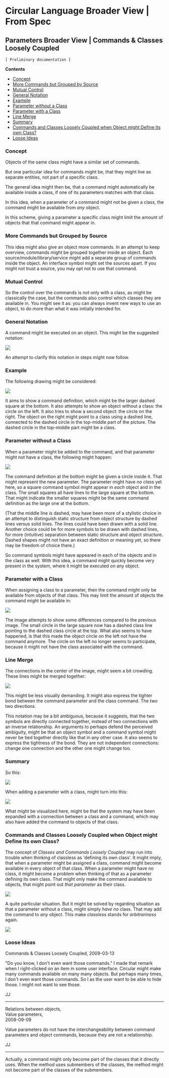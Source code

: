 ﻿Circular Language Broader View | From Spec
==========================================

Parameters Broader View | Commands & Classes Loosely Coupled
------------------------------------------------------------

`[ Preliminary documentation ]`

__Contents__

- [Concept](#concept)
- [More Commands but Grouped by Source](#more-commands-but-grouped-by-source)
- [Mutual Control](#mutual-control)
- [General Notation](#general-notation)
- [Example](#example)
- [Parameter without a Class](#parameter-without-a-class)
- [Parameter with a Class](#parameter-with-a-class)
- [Line Merge](#line-merge)
- [Summary](#summary)
- [Commands and Classes Loosely Coupled when Object might Define Its own Class?](#commands-and-classes-loosely-coupled-when-object-might-define-its-own-class)
- [Loose Ideas](#loose-ideas)

### Concept

Objects of the same class might have a similar set of commands.

But one particular idea for commands might be, that they might live as separate entities, not part of a specific class.

The general idea might then be, that a command might automatically be available inside a class, if one of its parameters matches with that class.

In this idea, when a parameter of a command might not be given a class, the command might be available from *any* object.

In this scheme, giving a parameter a specific class might limit the amount of objects that that command might appear in.

### More Commands but Grouped by Source

This idea might also give an object more commands. In an attempt to keep overview, commands might be grouped together inside an object. Each source/module/library/service might add a separate group of commands inside the object. An interface symbol might set the sources apart. If you might not trust a source, you may opt not to use that command.

### Mutual Control

So the control over the commands is not only with a class, as might be classically the case, but the commands also control which classes they are available in. You might see it as: you can always invent new ways to use an object, to do more than what it was initially intended for.

### General Notation

A command might be executed on an object. This might be the suggested notation:

![](images/Commands%20and%20Classes%20Loosely%20Coupled.001.png)

An attempt to clarify this notation in steps might now follow.

### Example

The following drawing might be considered:

![](images/Commands%20and%20Classes%20Loosely%20Coupled.002.png)

It aims to show a command definition, which might be the larger dashed square at the bottom. It also attempts to show an object without a class: the circle on the left. It also tries to show a second object: the circle on the right. The object on the right might point to a class using a dashed line, connected to the dashed circle in the top-middle part of the picture. The dashed circle in the top-middle part might be a class.

### Parameter without a Class

When a parameter might be added to the command, and that parameter might not have a class, the following might happen:

![](images/Commands%20and%20Classes%20Loosely%20Coupled.003.png)

The command definition at the bottom might be given a circle inside it. That might represent the new parameter. The parameter might have *no class* yet here, so a square command symbol might appear in *each* object and in the class. The small squares all have lines to the large square at the bottom. That might indicate the smaller squares might be the same command definition as the large one at the bottom. 

(That the middle line is dashed, may have been more of a stylistic choice in an attempt to distinguish static structure from object structure by dashed lines versus solid lines. The lines could have been drawn with a solid line. Another choice could be for more symbols to be drawn with dashed lines, for more (intuitive) separation between static structure and object structure. Dashed shapes might not have an exact definition or meaning yet, so there may be freedom of choice there.)

So command symbols might have appeared in each of the objects and in the class as well. With this idea, a command might quickly become very present in the system, where it might be executed on any object.

### Parameter with a Class

When assigning a class to a parameter, then the command might only be available from objects of that class. This may limit the amount of objects the command might be available in:

![](images/Commands%20and%20Classes%20Loosely%20Coupled.004.png)

The image attempts to show some differences compared to the previous image. The small circle in the large square now has a dashed class line pointing to the dashed class circle at the top. What also seems to have happened, is that this made the object circle on the left not have the command anymore. The circle on the left no longer seems to participate, because it might not have the class associated with the command.

### Line Merge

The connections in the center of the image, might seem a bit crowding. These lines might be merged together:

![](images/Commands%20and%20Classes%20Loosely%20Coupled.005.png) 

This might be less visually demanding. It might also express the tighter bond between the command parameter and the class command. The two two directions.

This notation may be a bit ambiguous, because it suggests, that the two symbols are directly connected together, instead of two connections with an inverse relationship. An arguments to perhaps defend the perceived ambiguity, might be that an object symbol and a command symbol might never be tied together directly like that in any other case. It also seems to express the tightness of the bond. They are not independent connections: change one connection and the other one might change too.

### Summary

So this:

![](images/Commands%20and%20Classes%20Loosely%20Coupled.006.png)

When adding a parameter with a class, might turn into this:

![](images/Commands%20and%20Classes%20Loosely%20Coupled.007.png)

What might be visualized here, might be that the system may have been expanded with a connection between a class and a command, which may also have added the command to objects of that class.

### Commands and Classes Loosely Coupled when Object might Define Its own Class?

The concept of *Classes and Commands Loosely Coupled* may run into trouble when thinking of classless as 'defining its own class'. It might imply, that when a parameter might be assigned a class, command might become available in every object of that class. When a parameter might have no class, it might become a problem when thinking of that as a parameter defining its own class. That might only make the command available to objects, that might point out *that parameter* as their class.

![](images/Commands%20and%20Classes%20Loosely%20Coupled.008.png)

A quite particular situation. But it might be solved by regarding situation as that a parameter without a class, might simply *have* *no* class. That may add the command to *any* object. This make *classless* stands for *arbitrariness* again.

![](images/Commands%20and%20Classes%20Loosely%20Coupled.009.png)

### Loose Ideas

Commands & Classes Loosely Coupled,
2009-03-13

"Do you know, I don't even want those commands." I made that remark when I right-clicked on an item in some user interface. Circular might make many commands available on many many objects. But perhaps many times, I don't even want those commands. So I as the user want to be able to hide those. I might not want to see those.

JJ

-----

Relations between objects,  
Value parameters,  
2008-09-09

Value parameters do not have the interchangeability between command parameters and object commands, because they are not a relationship.

JJ

-----

Actually, a command might only become part of the classes that it directly uses. When the method uses submembers of the classes, the method might not become part of the classes of the submembers.